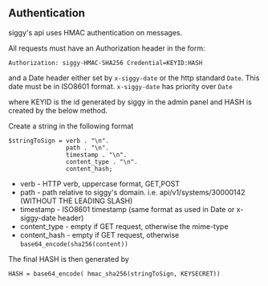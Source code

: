 ## Authentication

siggy's api uses HMAC authentication on messages.

All requests must have an Authorization header in the form:

```
Authorization: siggy-HMAC-SHA256 Credential=KEYID:HASH
```
and a Date header either set by `x-siggy-date` or the http standard `Date`. This date must be in ISO8601 format.
`x-siggy-date` has priority over `Date`

where KEYID is the id generated by siggy in the admin panel and HASH is created by the below method.


Create a string in the following format
```
$stringToSign = verb . "\n".
				path . "\n".
				timestamp . "\n".
				content_type . "\n".
				content_hash;
```

* verb - HTTP verb, uppercase format, GET,POST
* path - path relative to siggy's domain. i.e. api/v1/systems/30000142 (WITHOUT THE LEADING SLASH)
* timestamp - ISO8601 timestamp (same format as used in Date or x-siggy-date header)
* content_type - empty if GET request, otherwise the mime-type
* content_hash - empty if GET request, otherwise `base64_encode(sha256(content))`


The final HASH is then generated by

`HASH = base64_encode( hmac_sha256(stringToSign, KEYSECRET))`
